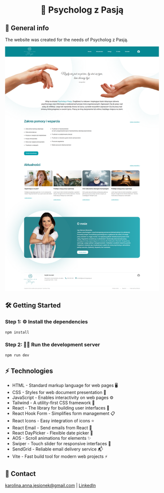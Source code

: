 # <p align="center">🧠 Psycholog z Pasją</p>

## 🚀 General info
The website was created for the needs of Psycholog z Pasją.

![Website Screenshot](https://github.com/takielunek/psycholog_z_pasja/blob/3f1ebcd5f8b136595600bae3003e3d238f4d35fb/screenshot.png)

## 🛠️ Getting Started

### Step 1: ⚙️ Install the dependencies

```
npm install
```

### Step 2: 🏃‍♂️ Run the development server

```
npm run dev
```

## ⚡ Technologies
* HTML - Standard markup language for web pages 🖥️
* CSS - Styles for web document presentation 🎨
* JavaScript - Enables interactivity on web pages ⚙️
* Tailwind - A utility-first CSS framework 🎨
* React - The library for building user interfaces 🔧
* React Hook Form - Simplifies form management 📋
* React Icons - Easy integration of icons ⭐
* React Email - Send emails from React 📧
* React DayPicker - Flexible date picker 📅
* AOS - Scroll animations for elements ✨
* Swiper - Touch slider for responsive interfaces 📱
* SendGrid - Reliable email delivery service 📬
* Vite - Fast build tool for modern web projects ⚡


## 📧 Contact
[karolina.anna.jesionek@gmail.com](mailto:karolina.anna.jesionek@gmail.com) | [LinkedIn](https://www.linkedin.com/in/karolina-jesionek-frontend-developer/)

